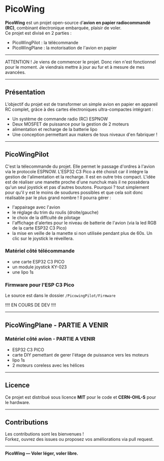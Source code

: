 # PicoWing

**PicoWing** est un projet open-source d’**avion en papier radiocommandé (RC)**, combinant électronique embarquée, plaisir de voler.  
Ce projet est divisé en 2 parties :
- PicoWingPilot : la télécommande
- PicoWingPlane : la motorisation de l'avion en papier

---

ATTENTION ! Je viens de commencer le projet. Donc rien n'est fonctionnel pour le moment. Je viendrais mettre à jour au fur et à mesure de mes avancées. 

---

## Présentation

L’objectif du projet est de transformer un simple avion en papier en appareil RC complet, grâce à des cartes électroniques ultra-compactes intégrant :

- Un système de commande radio (RC) ESPNOW
- Deux MOSFET de puissance pour la gestion de 2 moteurs
- alimentation et recharge de la batterie lipo
- Une conception permettant aux makers de tous niveaux d'en fabriquer !

---

## PicoWingPilot

C'est la télecommande du projet. Elle permet le passage d'ordres à l'avion via le protocole ESPNOW.
L'ESP32 C3 Pico a été choisit car il intègre la gestion de l'alimentation et la recharge.
Il est en outre très compact.
L'idée est de réaliser une manette proche d'une nunchuk mais il ne possèdera qu'un seul joystick et pas d'autres boutons.
Pourquoi ? tout simplement pour qu'il y est le moins de soudures possibles et que cela soit donc réalisable par le plus grand nombre !
Il pourra gérer :
- l'appairage avec l'avion
- le réglage du trim du roulis (droite/gauche)
- le choix de la diffculté de pilotage
- l'affichage d'alertes pour le niveau de batterie de l'avion (via la led RGB de la carte ESP32 C3 Pico)
- la mise en veille de la manette si non utilisée pendant plus de 60s. Un clic sur le joystick le réveillera.

### Matériel côté télécommande
- une carte ESP32 C3 PICO
- un module joystick KY-023
- une lipo 1s

### Firmware pour l'ESP C3 Pico
Le source est dans le dossier `/PicowingPilot/Firmware`

!!!! EN COURS DE DEV !!!!

---

## PicoWingPlane - PARTIE A  VENIR

### Matériel côté avion - PARTIE A  VENIR
- ESP32 C3 PICO
- carte DIY pemettant de gerer l'étage de puissance vers les moteurs
- lipo 1s
- 2 moteurs coreless avec les hélices





---

## Licence

Ce projet est distribué sous licence **MIT** pour le code et **CERN-OHL-S** pour le hardware.


---

## Contributions

Les contributions sont les bienvenues !  
Forkez, ouvrez des issues ou proposez vos améliorations via pull request.

---

**PicoWing — Voler léger, voler libre.**

